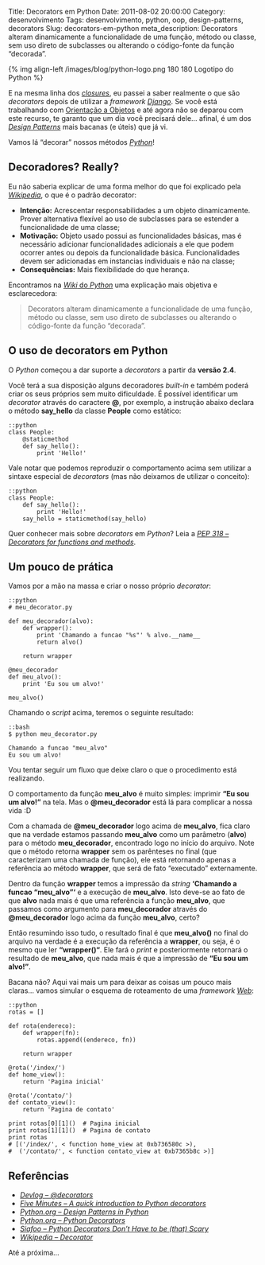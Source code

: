Title: Decorators em Python
Date: 2011-08-02 20:00:00
Category: desenvolvimento
Tags: desenvolvimento, python, oop, design-patterns, decorators
Slug: decorators-em-python
meta_description: Decorators alteram dinamicamente a funcionalidade de uma função, método ou classe, sem uso direto de subclasses ou alterando o código-fonte da função “decorada”.


{% img align-left /images/blog/python-logo.png 180 180 Logotipo do Python %}

E na mesma linha dos [*closures*][], eu passei a
saber realmente o que são *decorators* depois de utilizar a *framework*
[*Django*][]. Se você está trabalhando com [Orientação a Objetos][] e
até agora não se deparou com este recurso, te garanto que um dia você
precisará dele… afinal, é um dos [*Design Patterns*][] mais bacanas (e
úteis) que já vi.

<!-- PELICAN_END_SUMMARY -->

Vamos lá “decorar” nossos métodos [*Python*][]!


Decoradores? Really?
--------------------

Eu não saberia explicar de uma forma melhor do que foi explicado pela
[*Wikipedia*][], o que é o padrão decorator:

* **Intenção:** Acrescentar responsabilidades a um objeto
    dinamicamente. Prover alternativa flexível ao uso de subclasses para
    se estender a funcionalidade de uma classe;
* **Motivação:** Objeto usado possui as funcionalidades básicas, mas é
    necessário adicionar funcionalidades adicionais a ele que podem
    ocorrer antes ou depois da funcionalidade básica. Funcionalidades
    devem ser adicionadas em instancias individuais e não na classe;
* **Consequências:** Mais flexibilidade do que herança.

Encontramos na [*Wiki* do *Python*][] uma explicação mais objetiva e
esclarecedora:

> Decorators alteram dinamicamente a funcionalidade de uma função,
> método ou classe, sem uso direto de subclasses ou alterando o
> código-fonte da função “decorada”.


O uso de decorators em Python
-----------------------------

O *Python* começou a dar suporte a *decorators* a partir da **versão
2.4**.

Você terá a sua disposição alguns decoradores *built-in* e também poderá
criar os seus próprios sem muito dificuldade. É possível identificar um
*decorator* através do caractere **@**, por exemplo, a instrução abaixo
declara o método **say\_hello** da classe **People** como estático:

    ::python
    class People:
		@staticmethod
		def say_hello():
			print 'Hello!'


Vale notar que podemos reproduzir o comportamento acima sem utilizar a
sintaxe especial de *decorators* (mas não deixamos de utilizar o
conceito):

    ::python
    class People:
		def say_hello():
			print 'Hello!'
		say_hello = staticmethod(say_hello)


Quer conhecer mais sobre *decorators* em *Python*? Leia a
[*PEP 318 – Decorators for functions and methods*][].


Um pouco de prática
-------------------

Vamos por a mão na massa e criar o nosso próprio *decorator*:

    ::python
	# meu_decorator.py
	
	def meu_decorador(alvo):
		def wrapper():
			print 'Chamando a funcao "%s"' % alvo.__name__
			return alvo()
		
		return wrapper

	@meu_decorador
	def meu_alvo():
		print 'Eu sou um alvo!'

	meu_alvo()


Chamando o *script* acima, teremos o seguinte resultado:

    ::bash
    $ python meu_decorator.py

    Chamando a funcao "meu_alvo"
    Eu sou um alvo!


Vou tentar seguir um fluxo que deixe claro o que o procedimento está
realizando.

O comportamento da função **meu\_alvo** é muito simples: imprimir **“Eu
sou um alvo!”** na tela. Mas o **@meu\_decorador** está lá para
complicar a nossa vida :D

Com a chamada de **@meu\_decorador** logo acima de **meu\_alvo**, fica
claro que na verdade estamos passando **meu\_alvo** como um parâmetro
(**alvo**) para o método **meu\_decorador**, encontrado logo no início
do arquivo. Note que o método retorna **wrapper** sem os parênteses no
final (que caracterizam uma chamada de função), ele está retornando
apenas a referência ao método **wrapper**, que será de fato “executado”
externamente.

Dentro da função **wrapper** temos a impressão da *string* **‘Chamando a
funcao “meu\_alvo”‘** e a execução de **meu\_alvo**. Isto deve-se ao
fato de que **alvo** nada mais é que uma referência a função
**meu\_alvo**, que passamos como argumento para **meu\_decorador**
através do **@meu\_decorador** logo acima da função **meu\_alvo**,
certo?

Então resumindo isso tudo, o resultado final é que **meu\_alvo()** no
final do arquivo na verdade é a execução da referência a **wrapper**, ou
seja, é o mesmo que ler **“wrapper()“**. Ele fará o *print* e
posteriormente retornará o resultado de **meu\_alvo**, que nada mais é
que a impressão de **“Eu sou um alvo!”**.

Bacana não? Aqui vai mais um para deixar as coisas um pouco mais claras…
vamos simular o esquema de roteamento de uma *framework* [*Web*][]:

    ::python
    rotas = []
	
	def rota(endereco):
		def wrapper(fn):
			rotas.append((endereco, fn))
		
		return wrapper
	
	@rota('/index/')
	def home_view():
		return 'Pagina inicial'
	
	@rota('/contato/')
	def contato_view():
		return 'Pagina de contato'
	
	print rotas[0][1]()  # Pagina inicial
	print rotas[1][1]()  # Pagina de contato
	print rotas          
	# [('/index/', < function home_view at 0xb736580c >),
	#  ('/contato/', < function contato_view at 0xb7365b8c >)]


Referências
-----------

* [*Devlog – @decorators*][]
* [*Five Minutes – A quick introduction to Python decorators*][]
* [*Python.org – Design Patterns in Python*][]
* [*Python.org – Python Decorators*][]
* [*Siafoo – Python Decorators Don’t Have to be (that) Scary*][]
* [*Wikipedia – Decorator*][]

Até a próxima…


  [*closures*]: {filename}afinal-o-que-sao-closures.md
    "Afinal, o que são Closures?"
  [*Django*]: {tag}django
    "Leia mais sobre Django"
  [Orientação a Objetos]: {tag}oop
    "Leia mais sobre OOP"
  [*Design Patterns*]: http://pt.wikipedia.org/wiki/Padr%C3%A3o_de_projeto_de_software
    "Conheça os Design Patterns"
  [*Python*]: {tag}python
    "Leia mais sobre Python"
  [*Wikipedia*]: http://pt.wikipedia.org/wiki/Decorator
    "Leia mais sobre o pattern Decorator"
  [*Wiki* do *Python*]: http://wiki.python.org/moin/FrontPage
    "Wiki oficial da linguagem Python"
  [*PEP 318 – Decorators for functions and methods*]: http://www.python.org/dev/peps/pep-0318/
    "Leia mais sobre a PEP318"
  [*Web*]: {tag}web
  [*Devlog – @decorators*]: http://devlog.waltercruz.com/python_decorators
    "Walter Cruz em um excelente post sobre Decorators em Python"
  [*Five Minutes – A quick introduction to Python decorators*]: http://www.fiveminutes.eu/a-quick-introduction-to-python-decorators/
    "Uma introdução rápida aos decorators em Python. Muito bom!"
  [*Python.org – Design Patterns in Python*]: http://www.python.org/workshops/1997-10/proceedings/savikko.html
    "Padrões de Projetos em Python."
  [*Python.org – Python Decorators*]: http://wiki.python.org/moin/PythonDecorators
    "Decorators em Python, direto da Wiki oficial do Python"
  [*Siafoo – Python Decorators Don’t Have to be (that) Scary*]: http://www.siafoo.net/article/68
    "Decorators em Python não precisam ser assustadores. Um ótimo artigo."
  [*Wikipedia – Decorator*]: http://pt.wikipedia.org/wiki/Decorator
    "Leia mais na Wikipedia sobre Decorators"
